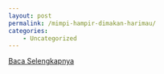 ```yaml
---
layout: post
permalink: /mimpi-hampir-dimakan-harimau/
categories:
    - Uncategorized
---
```


[Baca Selengkapnya](/06)